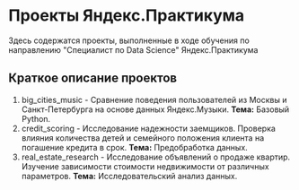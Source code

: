 # Проекты Яндекс.Практикума
Здесь содержатся проекты, выполненные в ходе обучения по направлению "Специалист по Data Science" Яндекс.Практикума
## Краткое описание проектов
1. big_cities_music - Сравнение поведения пользователей из Москвы и Санкт-Петербурга на основе данных Яндекс.Музыки. **Тема:** Базовый Python.
2. credit_scoring - Исследование надежности заемщиков. Проверка влияния количества детей и семейного положения клиента на погашение кредита в срок. **Тема:** Предобработка данных.
3. real_estate_research - Исследование объявлений о продаже квартир. Изучение зависимости стоимости недвижимости от различных параметров. **Тема:** Исследовательский анализ данных.
